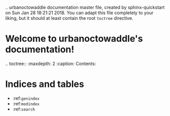 .. urbanoctowaddle documentation master file, created by
   sphinx-quickstart on Sun Jan 28 18:21:21 2018.
   You can adapt this file completely to your liking, but it should at least
   contain the root `toctree` directive.

Welcome to urbanoctowaddle's documentation!
===========================================

.. toctree::
   :maxdepth: 2
   :caption: Contents:



Indices and tables
==================

* :ref:`genindex`
* :ref:`modindex`
* :ref:`search`
